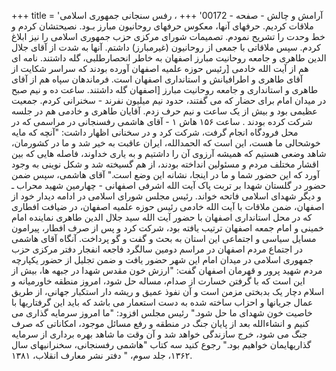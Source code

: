+++
title = 'آرامش و چالش - صفحه - 00172'
+++
، رفس سنجانی جمهوری اسلامی ملاقات کردیم. حرفهای آنها، معکوس حرفهای روحانیون مبارز بـود. نصیحتشان کردم و خط وحدت را تشریح نمودم. تصمیمات شورای مرکزی حزب جمهوری اسلامی را نیز ابلاغ کردم. سپس ملاقاتی با جمعی از روحانیون (غیرمبارز) داشتم. آنها به شدت از آقای جلال الدین طاهری و جامعه روحانیت مبارز اصفهان به خاطر انحصارطلبی، گله داشتند. نامه ای هم از آیت الله خادمی [رئیس حوزه علمیه اصفهان آورده بودند که سراسر شکایت از آقای طاهری و اطرافیانش و استانداری اصفهان است. فرماندهان سپاه هم از آقای طاهری و استانداری و جامعه روحانیت مبارز [اصفهان گله داشتند. ساعت ده و نیم صبح در میدان امام برای حضار که می گفتند، حدود نیم میلیون نفرند - سخنرانی کردم. جمعیت عظیمی بود و بیش از یک ساعت و نیم حرف زدم. آقایان طاهری و خادمی هم در جلسه شرکت کرده بودند . ساعت ۱۵۶ هاش ۱ - آقای هاشمی رفسنجانی در مراسمی که در محل فرودگاه انجام گرفت، شرکت کرد و در سخنانی اظهار داشت: "آنچه که مایه خوشحالی ما هست، این است که الحمدالله، ایران عاقبت به خیر شد و ما در کشورمان، شاهد وضعی هستیم که همیشه آرزوی آن را داشتیم و به یاری خداوند، فاصله هایی که بین اقشار مختلف مردم و مسئولین انداخته بودند، از هم گسیخته شد و شکل نوینی به وجود آورد که این حضور شما و ما در اینجا، نشانه این وضع است." آقای هاشمی، سپس ضمن حضور در گلستان شهدا بر تربت پاک آیت الله اشرفی اصفهانی - چهارمین شهید محراب ـ و دیگر شهدای اسلامی فاتحه خواند. رئیس مجلس شورای اسلامی در ادامه دیدار خود از اصفهان، ضمن ملاقات با آیت الله خادمی رئیس حوزه علمیه اصفهان، در ضیافت افطاری که در محل استانداری اصفهان با حضور آیت الله سید جلال الدین طاهری نماینده امام خمینی و امام جمعه اصفهان ترتیب یافته بود، شرکت کرد و پس از صرف افطار، پیرامون مسایل سیاسی و اجتماعی این استان به بحث و گفت و گو پرداخت. آنگاه آقای هاشمی در اجتماع مردم اصفهان در مراسم دومین سالگرد فاجعه انفجار دفتر مرکزی حزب جمهوری اسلامی در میدان امام این شهر حضور یافت و ضمن تجلیل از حضور یکپارچه مردم شهید پرور و قهرمان اصفهان گفت: "ارزش خون مقدس شهدا در جبهه ها، بیش از این است که با گرفتن خسارت از صدام، مساله حل شود، امروز منطقه خاورمیانه و اسلام دچار یک بدبختی مزمن است و آن نفوذ عمیق و ریشه دار استکبار جهانی، از طریق عمال جریانها و احزاب ساخته شده به دست استعمار می باشد که باید این گرفتاریها با خاصیت خون شهدای ما حل شود." رئيس مجلس افزود: "ما امروز سرمایه گذاری می کنیم و انشاءالله بعد از پایان جنگ در منطقه و رفع مسائل موجود، امکاناتی که صرف جنگ می شود، خرج سازندگی خواهد شد و آن وقت ما شاهد بهره برداری از سرمایه گذاریهایمان خواهیم بود." رجوع کنید سه کتاب "هاشمی رفسنجانی، سخنرانیهای سال ۱۳۶۲، جلد سوم، " دفتر نشر معارف انقلاب، ۱۳۸۱.